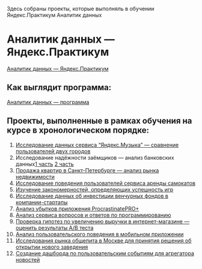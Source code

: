 Здесь собраны проекты, которые выполняль в обучении Яндекс.Практикум Аналитик данных

# Аналитик данных — Яндекс.Практикум
[Аналитик данных — Яндекс.Практикум](https://praktikum.yandex.ru/data-analyst/)


## Как выглядит программа:
[Аналитик данных — программа](https://code.s3.yandex.net/consult/programs/%D0%90%D0%BD%D0%B0%D0%BB%D0%B8%D1%82%D0%B8%D0%BA_%D0%B4%D0%B0%D0%BD%D0%BD%D1%8B%D1%85_%D0%BE%D1%82_%D0%AF%D0%BD%D0%B4%D0%B5%D0%BA%D1%81_%D0%9F%D1%80%D0%B0%D0%BA%D1%82%D0%B8%D0%BA%D1%83%D0%BC%D0%B0.pdf)


## Проекты, выполненные в рамках обучения на курсе в хронологическом порядке:

1. [Исследование данных сервиса “Яндекс.Музыка” — сравнение пользователей двух городов](https://github.com/PoleSpolkami/Projects-Yandex/blob/main/01%20Базовый%20Python/Яндекс.Музыка.ipynb)
2. Исследование надёжности заёмщиков — анализ банковских данных[1 часть](https://github.com/PoleSpolkami/Projects-Yandex/blob/main/02%20Предобработка%20данных/Исследование%20надежности%20заемщиков%201.ipynb) [2 часть](https://github.com/PoleSpolkami/Projects-Yandex/blob/main/02%20Предобработка%20данных/Исследование%20надежности%20заемщиков%202.ipynb)
3. [Продажа квартир в Санкт-Петербурге — анализ рынка недвижимости](https://github.com/PoleSpolkami/Projects-Yandex/blob/main/03%20Исследовательский%20анализ%20данных/0Исследование%20объявлений%20о%20продаже%20квартир.ipynb)
4. [Исследование поведения пользователей сервиса аренды самокатов](https://github.com/PoleSpolkami/Projects-Yandex/blob/main/04%20Статистический%20анализ%20данных/Исследование%20данных%20о%20сервисе%20GoFast.ipynb)
5. [Изучение закономерностей, определяющих успешность игр](https://github.com/PoleSpolkami/Projects-Yandex/blob/main/05%20Сборный%20проект%20—%201/Исследование%20данных%20для%20интернет-магазина%20%22Стримчик%22.ipynb)
6. [Исследование данных об инвестиции венчурных фондов в компании-стартапы](https://github.com/PoleSpolkami/Projects-Yandex/blob/main/06%20Базовый%20SQL/SQL.ipynb)
7. [Анализ убытков приложения ProcrastinatePRO+](https://github.com/PoleSpolkami/Projects-Yandex/blob/main/07%20Анализ%20бизнес-показателей/Анализ%20убытков%20приложения%20ProcrastinatePRO%2B.ipynb)
8. [Анализ сервиса вопросов и ответов по программированию](https://github.com/PoleSpolkami/Projects-Yandex/blob/main/08%20Продвинутый%20SQL/SQL.ipynb)
9. [Проверка гипотез по увеличению выручки в интернет-магазине — оценить результаты A/B теста](https://github.com/PoleSpolkami/Projects-Yandex/blob/main/09%20Принятие%20решений%20в%20бизнесе/Принятие%20решений%20в%20бизнесе.ipynb)
10. [Анализ пользовательского поведения в мобильном приложении](https://github.com/PoleSpolkami/Projects-Yandex/blob/main/10%20Сборный%20проект%20—%202/Сборный%20проект%202.ipynb)
11. [Исследования рынка общепита в Москве для принятия решения об открытии нового заведения](https://github.com/PoleSpolkami/Projects-Yandex/blob/main/11%20Как%20рассказать%20историю%20с%20помощью%20данных%20(Визуализация%20данных)/Рынок%20заведений%20общественного%20питания%20Москвы.ipynb)
12. [Создание дашборда по пользовательским событиям для агрегатора новостей](https://github.com/PoleSpolkami/Projects-Yandex/blob/main/12%20Построение%20дашбордов%20в%20Tableau/Самостоятельный%20проект%20дашборды.ipynb)

